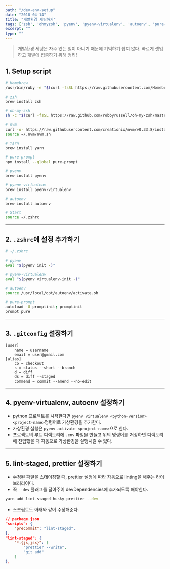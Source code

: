 ```yaml
---
path: "/dev-env-setup"
date: "2018-04-14"
title: "개발환경 세팅하기"
tags: ['zsh', 'ohmyzsh', 'pyenv', 'pyenv-virtualenv', 'autoenv', 'pure-prompt']
excerpt: ""
type: ""
---
```


> 개발환경 세팅은 자주 있는 일이 아니기 때문에 기억하기 쉽지 않다. 빠르게 셋업하고 개발에 집중하기 위해 정리!

## 1. Setup script

```bash
# Homebrew
/usr/bin/ruby -e "$(curl -fsSL https://raw.githubusercontent.com/Homebrew/install/master/install)"

# zsh
brew install zsh

# oh-my-zsh
sh -c "$(curl -fsSL https://raw.github.com/robbyrussell/oh-my-zsh/master/tools/install.sh)"

# nvm
curl -o- https://raw.githubusercontent.com/creationix/nvm/v0.33.8/install.sh | bash
source ~/.nvm/nvm.sh

# Yarn
brew install yarn

# pure-prompt
npm install --global pure-prompt

# pyenv
brew install pyenv

# pyenv-virtualenv
brew install pyenv-virtualenv

# autoenv
brew install autoenv

# Start
source ~/.zshrc
```

---

## 2. `.zshrc`에 설정 추가하기

```bash
# ~/.zshrc

# pyenv
eval "$(pyenv init -)"

# pyenv-virtualenv
eval "$(pyenv virtualenv-init -)"

# autoenv
source /usr/local/opt/autoenv/activate.sh

# pure-prompt
autoload -U promptinit; promptinit
prompt pure
```

---

## 3. `.gitconfig` 설정하기

```
[user]
	name = username
	email = user@gmail.com
[alias]
	co = checkout
	s = status --short --branch
	d = diff
	ds = diff --staged
	commend = commit --amend --no-edit
```

---

## 4. pyenv-virtualenv, autoenv 설정하기

- python 프로젝트를 시작한다면 `pyenv virtualenv <python-version> <project-name>`명령어로 가상환경을 추가한다. 
- 가상환경 실행은 `pyenv activate <project-name>`으로 한다.
- 프로젝트의 루트 디렉토리에 `.env` 파일을 만들고 위의 명령어를 저장하면 디렉토리에 진입했을 때 자동으로 가상환경을 실행시킬 수 있다.

---

## 5. lint-staged, prettier 설정하기

- 수정된 파일을 스테이징할 때, prettier 설정에 따라 자동으로 linting을 해주는 라이브러리이다.
- 꼭 `--dev` 플래그를 달아주어 devDependencies에 추가되도록 해야한다.

```bash
yarn add lint-staged husky prettier --dev
```

- 스크립트도 아래와 같이 수정해준다.

```json
// package.json
"scripts": {
	"precommit": "lint-staged",
},
"lint-staged": {
	"*.{js,jsx}": [
		"prettier --write",
		"git add"
	]
},
```